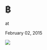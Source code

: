 # ฿











at

February 02, 2015















![](Screenshot%2Bfrom%2B2015-02-02%2B09%3A08%3A19.png)
